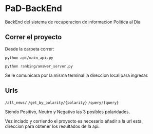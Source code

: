 # PaD-BackEnd
BackEnd del sistema de recuperacion de informacion Politica al Dia

## Correr el proyecto

Desde la carpeta correr:

```
python api/main_api.py
```
```
python ranking/answer_server.py
```

Se le comunicara por la misma terminal la direccion local para ingresar.


## Urls
```/all_news/```
```/get_by_polarity/{polarity}```
```/query/{query}```

Siendo Positivo, Neutro y Negativo las 3 posibles polaridades.

Vez inciado y corriendo el proyecto es necesario añadir a la url esta direccion para obtener los resultados de la api.
